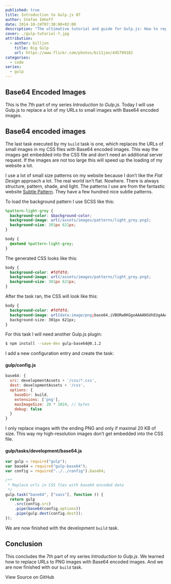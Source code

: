 ```yaml
---
published: true
title: Introduction to Gulp.js 07
author: Stefan Imhoff
date: 2014-10-24T07:30:00+02:00
description: "The ultimative tutorial and guide for Gulp.js: How to replace small images with base64 encoded images."
cover: ./gulp-tutorial-7.jpg
attribution:
  - author: billjon
    title: Big Gulp
    url: https://www.flickr.com/photos/bi11jon/445799182
categories:
  - code
series:
  - gulp
---
```


## Base64 Encoded Images

This is the 7th part of my series _Introduction to Gulp.js_. Today I will use Gulp.js to replace a lot of my URLs to small images with Base64 encoded images.

## Base64 encoded images

The last task executed by my `build` task is one, which replaces the URLs of small images in my CSS files with Base64 encoded images. This way the images get embedded into the CSS file and don’t need an additional server request. If the images are not too large this will speed up the loading of my website a lot.

I use a lot of small size patterns on my website because I don’t like the _Flat Design_ approach a lot. The real world isn’t flat. Nowhere. There is always structure, pattern, shade, and light. The patterns I use are from the fantastic website [Subtle Pattern](https://www.toptal.com/designers/subtlepatterns/). They have a few hundred nice subtle patterns.

To load the background pattern I use SCSS like this:

```scss
%pattern-light-grey {
  background-color: $background-color;
  background-image: url(/assets/images/patterns/light_grey.png);
  background-size: 301px 621px;
}

body {
  @extend %pattern-light-grey;
}
```

The generated CSS looks like this:

```css
body {
  background-color: #fdfdfd;
  background-image: url(/assets/images/patterns/light_grey.png);
  background-size: 301px 621px;
}
```

After the task ran, the CSS will look like this:

```css
body {
  background-color: #fdfdfd;
  background-image: url(data:image/png;base64,iVBORw0KGgoAAAANSUhEUgAAAloAAATaBAMAAAB4FdU7AAAA…);
  background-size: 301px 621px;
}
```

For this task I will need another Gulp.js plugin:

```bash
$ npm install --save-dev gulp-base64@0.1.2
```

I add a new configuration entry and create the task:

#### gulp/config.js

```javascript
base64: {
  src: developmentAssets + '/css/*.css',
  dest: developmentAssets + '/css',
  options: {
    baseDir: build,
    extensions: ['png'],
    maxImageSize: 20 * 1024, // bytes
    debug: false
  }
}
```

I only replace images with the ending PNG and only if maximal 20 KB of size. This way my high-resolution images don’t get embedded into the CSS file.

#### gulp/tasks/development/base64.js

```javascript
var gulp = require("gulp");
var base64 = require("gulp-base64");
var config = require("../../config").base64;

/**
 * Replace urls in CSS fies with base64 encoded data
 */
gulp.task("base64", ["sass"], function () {
  return gulp
    .src(config.src)
    .pipe(base64(config.options))
    .pipe(gulp.dest(config.dest));
});
```

We are now finished with the development `build` task.

## Conclusion

This concludes the 7th part of my series _Introduction to Gulp.js_. We learned how to replace URLs to PNG images with Base64 encoded images. And we are now finished with our `build` task.

<MoreLink href="https://github.com/kogakure/gulp-tutorial">
  View Source on GitHub
</MoreLink>
